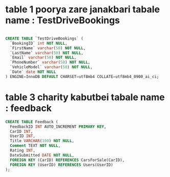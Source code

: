 # table 1 poorya zare janakbari tabale name : TestDriveBookings

```sql

CREATE TABLE `TestDriveBookings` (
  `BookingID` int NOT NULL,
  `FirstName` varchar(50) NOT NULL,
  `LastName` varchar(50) NOT NULL,
  `Email` varchar(50) NOT NULL,
  `PhoneNumber` varchar(50) NOT NULL,
  `VehicleModel` varchar(50) NOT NULL,
  `Date` date NOT NULL
) ENGINE=InnoDB DEFAULT CHARSET=utf8mb4 COLLATE=utf8mb4_0900_ai_ci;

```


# table 3 charity kabutbei tabale name : feedback
```sql
CREATE TABLE Feedback (
  FeedbackID INT AUTO_INCREMENT PRIMARY KEY,
  CarID INT,
  UserID INT,
  Title VARCHAR(100) NOT NULL,
  Comment TEXT NOT NULL,
  Rating INT,
  DateSubmitted DATE NOT NULL,
  FOREIGN KEY (CarID) REFERENCES CarsForSale(CarID),
  FOREIGN KEY (UserID) REFERENCES Users(UserID)
);





```



